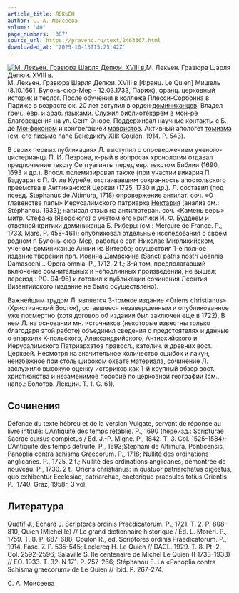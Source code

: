 ```yaml
---
article_title: ЛЕКЬЕН
author: С. А. Моисеева
volume: '40'
page_numbers: '387'
source_url: https://pravenc.ru/text/2463367.html
downloaded_at: '2025-10-13T15:25:42Z'
---
```


[![М. Лекьен. Гравюра Шарля Депюи. XVIII в.](https://pravenc.ru/data/2019/08/18/1236506322/i200.jpg "Кликните для увеличения картинки")](https://pravenc.ru/data/2019/08/18/1236506322/i400.jpg)М. Лекьен. Гравюра Шарля Депюи. XVIII в.  
М. Лекьен. Гравюра Шарля Депюи. XVIII в.[Франц. Le Quien] Мишель (8.10.1661, Булонь-сюр-Мер - 12.03.1733, Париж), франц. церковный историк и теолог. После обучения в коллеже Плесси-Сорбонна в Париже в возрасте ок. 20 лет вступил в орден [доминиканцев](https://pravenc.ru/text/Доминиканцы.html). Владел греч., евр. и араб. языками. Служил библиотекарем в мон-ре Благовещения на ул. Сент-Оноре. Поддерживал научные контакты с Б. де [Монфоконом](https://pravenc.ru/text/Монфоконом.html) и конгрегацией [мавристов](https://pravenc.ru/text/мавристы.html). Активный апологет [томизма](https://pravenc.ru/text/томизма.html) (см. его письмо папе Бенедикту XIII: Coulon. 1914. P. 543).

В своих первых публикациях Л. выступил с опровержением ученого-цистерианца П. И. Пезрона, к-рый в вопросах хронологии отдавал предпочтение тексту Септуагинты перед евр. текстом Библии (1690, 1693 и др.). Впосл. полемизировал также (при участии викария П. Бадуара) с П. Ф. ле Курейе, отстаивавшим сохранность апостольского преемства в Англиканской Церкви (1725, 1730 и др.). Л. составил (под псевд. Stephanus de Altimura, 1718) опровержение антилат. соч. «О главенстве папы» Иерусалимского патриарха [Нектария](https://pravenc.ru/text/Нектарий.html) (анализ см.: Stéphanou. 1933); написал отзыв на антилютеран. соч. «Камень веры» митр. [Стефана (Яворского)](<https://pravenc.ru/text/Стефана (Яворского).html>) с учетом его критики И. Ф. [Буддеем](https://pravenc.ru/text/Буддеем.html) и ответной критики доминиканца Б. Риберы (см.: Mercure de France. P., 1733. Mars. P. 458-461); опубликовал отдельные исследования о своем родном г. Булонь-сюр-Мер, работы о свт. Николае Мирликийском, ученом-доминиканце Аннии из Витербо; осуществил 1-е полное издание творений прп. [Иоанна Дамаскина](<https://pravenc.ru/text/ИОАНН ДАМАСКИН.html>) (Sancti patris nostri Joannis Damasceni... Opera omnia. P., 1712. 2 t.; 3-й том, предполагавший включение сомнительных и неподлинных произведений, не вышел; переизд.: PG. 94-96) и готовил к публикации сочинения Леонтия Византийского (издание не было осуществлено).

Важнейшим трудом Л. является 3-томное издание «Oriens christianus» (Христианский Восток), оставшееся незавершенным и опубликованное уже посмертно (хотя договор об издании был заключен еще в 1722). В нем Л. на основании мн. источников (некоторые известны только благодаря этой работе) объединил сведения о предстоятелях и данные о епархиях К-польского, Александрийского, Антиохийского и Иерусалимского Патриархатов правосл., католич. и древних вост. Церквей. Несмотря на значительное количество ошибок и лакун, неизбежное при столь широком охвате материала, сочинение Л. заслужило высокую оценку историков как 1-й крупный обзор вост. христианства и незаменимое пособие по церковной географии (см., напр.: Болотов. Лекции. Т. 1. С. 61).

## Сочинения

Défence du texte hébreu et de la version Vulgate, servant de réponse au livre intitulé: L'Antiquité des temps rétablie. P., 1690 (переизд.: Scripturae Sacrae cursus completus / Ed. J.-P. Migne. P., 1842. T. 3. Col. 1525-1584); L'Antiquité des temps détruite. P., 1693;Stephani de Altimura, Ponticensis, Panoplia contra schisma Graecorum. P., 1718; Nullité des ordinations anglicanes. P., 1725. 2 t.; Nullité des ordinations anglicanes, démontrée de nouveau. P., 1730. 2 t.; Oriens christianus: in quatuor patriarchatus digestus, quo exhibentur Ecclesiae, patriarchae, caeterique praesules totius Orientis. P., 1740. Graz, 1958r. 3 vol.

## Литература

Quétif J., Echard J. Scriptores ordinis Praedicatorum. P., 1721. T. 2. P. 808-810; Quien (Michel le) // Le grand dictionnaire historique / Éd. L. Moréri. P., 1759. T. 8. P. 687-688; Coulon R., ed. Scriptores ordinis Praedicatorum. P., 1914. Fasc. 7. P. 535-545; Leclercq H. Le Quien // DACL. 1929. T. 8. Pt. 2. Col. 2592-2596; Salaville S. IIe centenaire de Michel Le Quien (Ɨ 1733-1933) // EO. 1933. T. 32. N 171. P. 257-266; Stéphanou E. La «Panoplia contra Schisma graecorum» de Le Quien // Ibid. P. 267-274.

С. А. Моисеева
